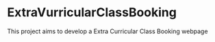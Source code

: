 # ExtraVurricularClassBooking
This project aims to develop a Extra Curricular Class Booking webpage
